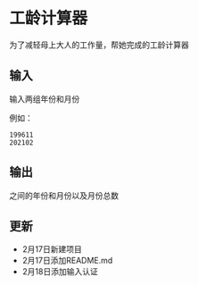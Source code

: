 # 工龄计算器

为了减轻母上大人的工作量，帮她完成的工龄计算器

## 输入
输入两组年份和月份

例如：
```
199611
202102
```

## 输出
之间的年份和月份以及月份总数

## 更新
- 2月17日新建项目
- 2月17日添加README.md
- 2月18日添加输入认证